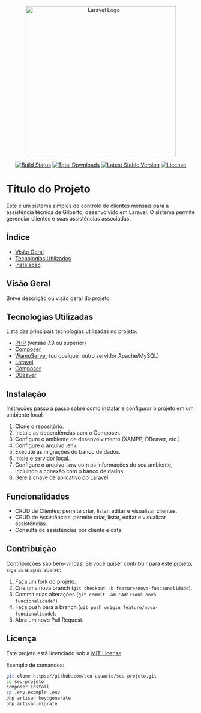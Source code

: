 <p align="center"><a href="https://laravel.com" target="_blank"><img src="https://raw.githubusercontent.com/laravel/art/master/logo-lockup/5%20SVG/2%20CMYK/1%20Full%20Color/laravel-logolockup-cmyk-red.svg" width="400" alt="Laravel Logo"></a></p>

<p align="center">
<a href="https://github.com/laravel/framework/actions"><img src="https://github.com/laravel/framework/workflows/tests/badge.svg" alt="Build Status"></a>
<a href="https://packagist.org/packages/laravel/framework"><img src="https://img.shields.io/packagist/dt/laravel/framework" alt="Total Downloads"></a>
<a href="https://packagist.org/packages/laravel/framework"><img src="https://img.shields.io/packagist/v/laravel/framework" alt="Latest Stable Version"></a>
<a href="https://packagist.org/packages/laravel/framework"><img src="https://img.shields.io/packagist/l/laravel/framework" alt="License"></a>
</p>

# Título do Projeto

Este é um sistema simples de controle de clientes mensais para a assistência técnica de Gilberto, desenvolvido em Laravel. O sistema permite gerenciar clientes e suas assistências associadas.

## Índice

- [Visão Geral](#visão-geral)
- [Tecnologias Utilizadas](#tecnologias-utilizadas)
- [Instalação](#instalação)

## Visão Geral

Breve descrição ou visão geral do projeto.

## Tecnologias Utilizadas

Lista das principais tecnologias utilizadas no projeto.

- [PHP](https://www.php.net/downloads) (versão 7.3 ou superior)
- [Composer](https://getcomposer.org/download/)
- [WampServer](http://www.wampserver.com/en/) (ou qualquer outro servidor Apache/MySQL)
- [Laravel](https://laravel.com/docs/4.2)
- [Composer](https://getcomposer.org/download/)
- [DBeaver](https://dbeaver.io/download/)

## Instalação

Instruções passo a passo sobre como instalar e configurar o projeto em um ambiente local.

1. Clone o repositório.
2. Instale as dependências com o Composer.
3. Configure o ambiente de desenvolvimento (XAMPP, DBeaver, etc.).
4. Configure o arquivo .env.
5. Execute as migrações do banco de dados.
6. Inicie o servidor local.
5. Configure o arquivo `.env` com as informações do seu ambiente, incluindo a conexão com o banco de dados.
6. Gere a chave de aplicativo do Laravel:


## Funcionalidades

- CRUD de Clientes: permite criar, listar, editar e visualizar clientes.
- CRUD de Assistências: permite criar, listar, editar e visualizar assistências.
- Consulta de assistências por cliente e data.

## Contribuição

Contribuições são bem-vindas! Se você quiser contribuir para este projeto, siga as etapas abaixo:

1. Faça um fork do projeto.
2. Crie uma nova branch (`git checkout -b feature/nova-funcionalidade`).
3. Commit suas alterações (`git commit -am 'Adiciona nova funcionalidade'`).
4. Faça push para a branch (`git push origin feature/nova-funcionalidade`).
5. Abra um novo Pull Request.

## Licença

Este projeto está licenciado sob a [MIT License](LICENSE).


Exemplo de comandos:

```bash
git clone https://github.com/seu-usuario/seu-projeto.git
cd seu-projeto
composer install
cp .env.example .env
php artisan key:generate
php artisan migrate



